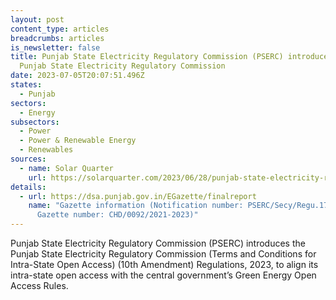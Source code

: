 ```yaml
---
layout: post
content_type: articles
breadcrumbs: articles
is_newsletter: false
title: Punjab State Electricity Regulatory Commission (PSERC) introduces the
  Punjab State Electricity Regulatory Commission
date: 2023-07-05T20:07:51.496Z
states:
  - Punjab
sectors:
  - Energy
subsectors:
  - Power
  - Power & Renewable Energy
  - Renewables
sources:
  - name: Solar Quarter
    url: https://solarquarter.com/2023/06/28/punjab-state-electricity-regulatory-commission-amends-intra-state-open-access-regulations-to-promote-green-energy-adoption/
details:
  - url: https://dsa.punjab.gov.in/EGazette/finalreport
    name: "Gazette information (Notification number: PSERC/Secy/Regu.177. and
      Gazette number: CHD/0092/2021-2023)"
---
```

Punjab State Electricity Regulatory Commission (PSERC) introduces the Punjab State Electricity Regulatory Commission (Terms and Conditions for Intra-State Open Access) (10th Amendment) Regulations, 2023, to align its intra-state open access with the central government’s Green Energy Open Access Rules.
